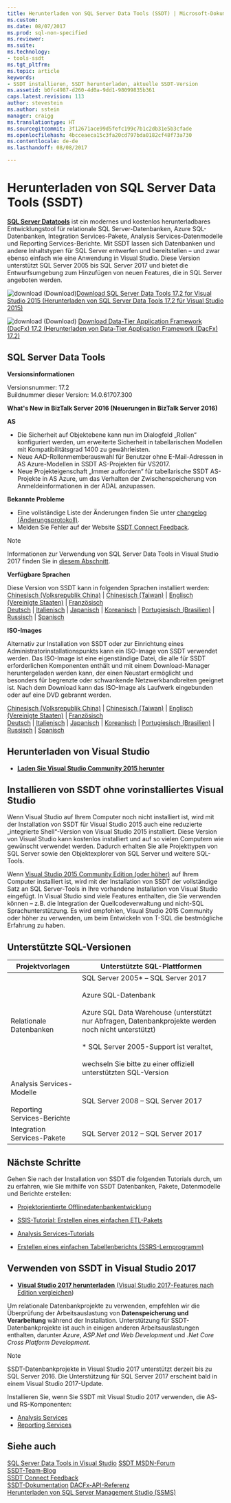```yaml
---
title: Herunterladen von SQL Server Data Tools (SSDT) | Microsoft-Dokumentation
ms.custom: 
ms.date: 08/07/2017
ms.prod: sql-non-specified
ms.reviewer: 
ms.suite: 
ms.technology:
- tools-ssdt
ms.tgt_pltfrm: 
ms.topic: article
keywords:
- SSDT installieren, SSDT herunterladen, aktuelle SSDT-Version
ms.assetid: b0fc4987-d260-4d0a-9dd1-98099835b361
caps.latest.revision: 113
author: stevestein
ms.author: sstein
manager: craigg
ms.translationtype: HT
ms.sourcegitcommit: 3f12671ace99d5fefc199c7b1c2db31e5b3cfade
ms.openlocfilehash: 4bcceaeca15c3fa20cd797bda0182cf48f73a730
ms.contentlocale: de-de
ms.lasthandoff: 08/08/2017

---
```

# <a name="download-sql-server-data-tools-ssdt"></a>Herunterladen von SQL Server Data Tools (SSDT)

**[SQL Server Datatools](https://msdn.microsoft.com/library/hh272686(v=vs.103).aspx)** ist ein modernes und kostenlos herunterladbares Entwicklungstool für relationale SQL Server-Datenbanken, Azure SQL-Datenbanken, Integration Services-Pakete, Analysis Services-Datenmodelle und Reporting Services-Berichte. Mit SSDT lassen sich Datenbanken und andere Inhaltstypen für SQL Server entwerfen und bereitstellen – und zwar ebenso einfach wie eine Anwendung in Visual Studio. Diese Version unterstützt SQL Server 2005 bis SQL Server 2017 und bietet die Entwurfsumgebung zum Hinzufügen von neuen Features, die in SQL Server angeboten werden.  
    
    
![download (Download)](../ssdt/media/download.png)[Download SQL Server Data Tools 17.2 for Visual Studio 2015 (Herunterladen von SQL Server Data Tools 17.2 für Visual Studio 2015)](https://go.microsoft.com/fwlink/?linkid=852922)

![download (Download)](../ssdt/media/download.png) [Download Data-Tier Application Framework (DacFx) 17.2 (Herunterladen von Data-Tier Application Framework (DacFx) 17.2)](https://www.microsoft.com/download/details.aspx?id=55713)

## <a name="sql-server-data-tools"></a>SQL Server Data Tools   
**Versionsinformationen**  
  
Versionsnummer: 17.2  
Buildnummer dieser Version: 14.0.61707.300
  
**What's New in BizTalk Server 2016 (Neuerungen in BizTalk Server 2016)**

**AS**

- Die Sicherheit auf Objektebene kann nun im Dialogfeld „Rollen“ konfiguriert werden, um erweiterte Sicherheit in tabellarischen Modellen mit Kompatibilitätsgrad 1400 zu gewährleisten.
- Neue AAD-Rollenmemberauswahl für Benutzer ohne E-Mail-Adressen in AS Azure-Modellen in SSDT AS-Projekten für VS2017.
- Neue Projekteigenschaft „Immer auffordern“ für tabellarische SSDT AS-Projekte in AS Azure, um das Verhalten der Zwischenspeicherung von Anmeldeinformationen in der ADAL anzupassen.


**Bekannte Probleme**

- Eine vollständige Liste der Änderungen finden Sie unter [changelog (Änderungsprotokoll)](changelog-for-sql-server-data-tools-ssdt.md).
- Melden Sie Fehler auf der Website [SSDT Connect Feedback](https://connect.microsoft.com/SQLServer/Feedback).

> [!NOTE]
> Informationen zur Verwendung von SQL Server Data Tools in Visual Studio 2017 finden Sie in [diesem Abschnitt](#use-ssdt-in-visual-studio-2017).

  **Verfügbare Sprachen**  
  
 Diese Version von SSDT kann in folgenden Sprachen installiert werden:  
[Chinesisch (Volksrepublik China)]( https://go.microsoft.com/fwlink/?linkid=852922&clcid=0x804) | 
[Chinesisch (Taiwan)]( https://go.microsoft.com/fwlink/?linkid=852922&clcid=0x404) | 
[Englisch (Vereinigte Staaten)]( https://go.microsoft.com/fwlink/?linkid=852922&clcid=0x409) | 
[Französisch]( https://go.microsoft.com/fwlink/?linkid=852922&clcid=0x40c)  
[Deutsch]( https://go.microsoft.com/fwlink/?linkid=852922&clcid=0x407) | 
[Italienisch]( https://go.microsoft.com/fwlink/?linkid=852922&clcid=0x410) | 
[Japanisch]( https://go.microsoft.com/fwlink/?linkid=852922&clcid=0x411) | 
[Koreanisch]( https://go.microsoft.com/fwlink/?linkid=852922&clcid=0x412) | 
[Portugiesisch (Brasilien)]( https://go.microsoft.com/fwlink/?linkid=852922&clcid=0x416) | 
[Russisch]( https://go.microsoft.com/fwlink/?linkid=852922&clcid=0x419) | 
[Spanisch]( https://go.microsoft.com/fwlink/?linkid=852922&clcid=0x40a)  

**ISO-Images**

Alternativ zur Installation von SSDT oder zur Einrichtung eines Administratorinstallationspunkts kann ein ISO-Image von SSDT verwendet werden. Das ISO-Image ist eine eigenständige Datei, die alle für SSDT erforderlichen Komponenten enthält und mit einem Download-Manager heruntergeladen werden kann, der einen Neustart ermöglicht und besonders für begrenzte oder schwankende Netzwerkbandbreiten geeignet ist. Nach dem Download kann das ISO-Image als Laufwerk eingebunden oder auf eine DVD gebrannt werden.

[Chinesisch (Volksrepublik China)]( https://go.microsoft.com/fwlink/?linkid=852942&clcid=0x804) |
[Chinesisch (Taiwan)]( https://go.microsoft.com/fwlink/?linkid=852942&clcid=0x404) |
[Englisch (Vereinigte Staaten)]( https://go.microsoft.com/fwlink/?linkid=852942&clcid=0x409) |
[Französisch]( https://go.microsoft.com/fwlink/?linkid=852942&clcid=0x40c)  
[Deutsch]( https://go.microsoft.com/fwlink/?linkid=852942&clcid=0x407) |
[Italienisch]( https://go.microsoft.com/fwlink/?linkid=852942&clcid=0x410) |
[Japanisch]( https://go.microsoft.com/fwlink/?linkid=852942&clcid=0x411) |
[Koreanisch]( https://go.microsoft.com/fwlink/?linkid=852942&clcid=0x412) |
[Portugiesisch (Brasilien)]( https://go.microsoft.com/fwlink/?linkid=852942&clcid=0x416) |
[Russisch]( https://go.microsoft.com/fwlink/?linkid=852942&clcid=0x419) |
[Spanisch]( https://go.microsoft.com/fwlink/?linkid=852942&clcid=0x40a)

## <a name="download-visual-studio"></a>Herunterladen von Visual Studio

* [**Laden Sie Visual Studio Community 2015 herunter**](https://www.visualstudio.com/products/visual-studio-community-vs.aspx)

## <a name="installing-ssdt-without-visual-studio-pre-installed"></a>Installieren von SSDT ohne vorinstalliertes Visual Studio

Wenn Visual Studio auf Ihrem Computer noch nicht installiert ist, wird mit der Installation von SSDT für Visual Studio 2015 auch eine reduzierte „integrierte Shell“-Version von Visual Studio 2015 installiert. Diese Version von Visual Studio kann kostenlos installiert und auf so vielen Computern wie gewünscht verwendet werden. Dadurch erhalten Sie alle Projekttypen von SQL Server sowie den Objektexplorer von SQL Server und weitere SQL-Tools.

Wenn [Visual Studio 2015 Community Edition (oder höher)](https://www.visualstudio.com/products/visual-studio-community-vs.aspx) auf Ihrem Computer installiert ist, wird mit der Installation von SSDT der vollständige Satz an SQL Server-Tools in Ihre vorhandene Installation von Visual Studio eingefügt. In Visual Studio sind viele Features enthalten, die Sie verwenden können – z.B. die Integration der Quellcodeverwaltung und nicht-SQL Sprachunterstützung. Es wird empfohlen, Visual Studio 2015 Community oder höher zu verwenden, um beim Entwickeln von T-SQL die bestmögliche Erfahrung zu haben.

## <a name="supported-sql-versions"></a>Unterstützte SQL-Versionen
  
|Projektvorlagen|Unterstützte SQL-Plattformen|  
|-------------------|--------------------|  
Relationale Datenbanken|  SQL Server 2005* – SQL Server 2017 <br /><br />Azure SQL-Datenbank<br /><br />Azure SQL Data Warehouse (unterstützt nur Abfragen, Datenbankprojekte werden noch nicht unterstützt)<br /><br />  * SQL Server 2005-Support ist veraltet,<br /><br /> wechseln Sie bitte zu einer offiziell unterstützten SQL-Version|
  |Analysis Services-Modelle<br /><br />Reporting Services-Berichte | SQL Server 2008 – SQL Server 2017|
  |Integration Services-Pakete| SQL Server 2012 – SQL Server 2017    |
  
## <a name="next-steps"></a>Nächste Schritte  
Gehen Sie nach der Installation von SSDT die folgenden Tutorials durch, um zu erfahren, wie Sie mithilfe von SSDT Datenbanken, Pakete, Datenmodelle und Berichte erstellen:  
  
-   [Projektorientierte Offlinedatenbankentwicklung](https://msdn.microsoft.com/library/hh272702(v=vs.103).aspx)  
  
-   [SSIS-Tutorial: Erstellen eines einfachen ETL-Pakets](https://msdn.microsoft.com/library/ms169917.aspx)  
  
-   [Analysis Services-Tutorials](https://msdn.microsoft.com/library/hh231701.aspx)  
  
-   [Erstellen eines einfachen Tabellenberichts (SSRS-Lernprogramm)](https://msdn.microsoft.com/library/ms167305.aspx)  
  
## <a name="use-ssdt-in-visual-studio-2017"></a>Verwenden von SSDT in Visual Studio 2017 

* [**Visual Studio 2017 herunterladen** ](https://www.visualstudio.com/) ([Visual Studio 2017-Features nach Edition vergleichen](https://www.visualstudio.com/vs/compare/))

Um relationale Datenbankprojekte zu verwenden, empfehlen wir die Überprüfung der Arbeitsauslastung von **Datenspeicherung und Verarbeitung** während der Installation. Unterstützung für SSDT-Datenbankprojekte ist auch in einigen anderen Arbeitsauslastungen enthalten, darunter *Azure*, *ASP.Net and Web Development* und *.Net Core Cross Platform Development*.

> [!NOTE]
> SSDT-Datenbankprojekte in Visual Studio 2017 unterstützt derzeit bis zu SQL Server 2016.  Die Unterstützung für SQL Server 2017 erscheint bald in einem Visual Studio 2017-Update.

Installieren Sie, wenn Sie SSDT mit Visual Studio 2017 verwenden, die AS- und RS-Komponenten:
* [Analysis Services](https://marketplace.visualstudio.com/items?itemName=ProBITools.MicrosoftAnalysisServicesModelingProjects)
* [Reporting Services](https://marketplace.visualstudio.com/items?itemName=ProBITools.MicrosoftReportProjectsforVisualStudio)


## <a name="see-also"></a>Siehe auch  
[SQL Server Data Tools in Visual Studio](https://msdn.microsoft.com/library/hh272686(v=vs.103).aspx)  
[SSDT MSDN-Forum](https://social.msdn.microsoft.com/Forums/sqlserver/home?forum=ssdt)  
[SSDT-Team-Blog](http://blogs.msdn.com/b/ssdt/)  
[SSDT Connect Feedback](https://connect.microsoft.com/SQLServer/Feedback)  
[SSDT-Dokumentation](https://msdn.microsoft.com/library/hh272686(v=vs.103).aspx)  
[DACFx-API-Referenz](https://msdn.microsoft.com/library/dn645454.aspx)  
[Herunterladen von SQL Server Management Studio (SSMS)](../ssms/download-sql-server-management-studio-ssms.md)  

